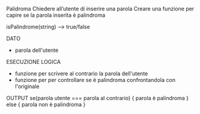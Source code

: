 Palidroma
Chiedere all’utente di inserire una parola
Creare una funzione per capire se la parola inserita è palindroma

isPalindrome(string) --> true/false

DATO
* parola dell'utente

ESECUZIONE LOGICA
* funzione per scrivere al contrario la parola dell'utente
* funzione per per controllare se è palindroma confrontandola con l'originale

OUTPUT
se(parola utente === parola al contrario) {
    parola è palindroma
} else {
    parola non è palindroma
}